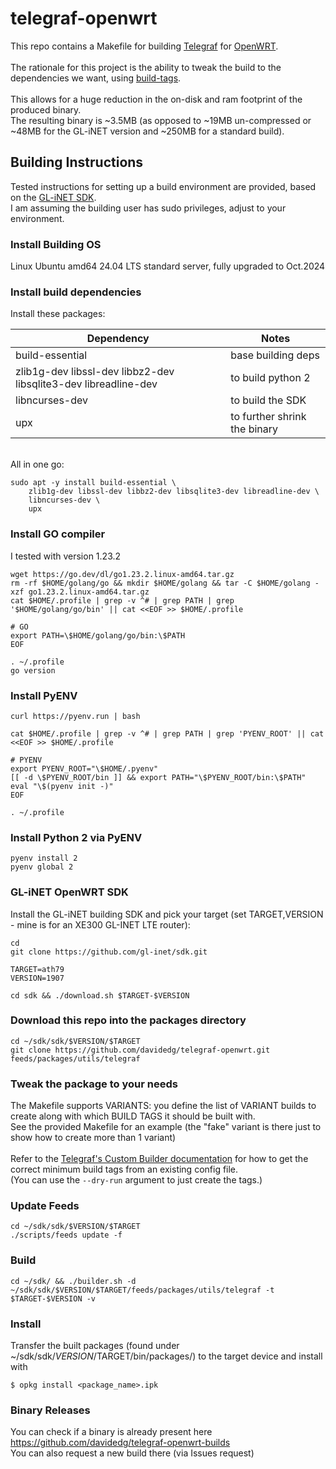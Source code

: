 # telegraf-openwrt
This repo contains a Makefile for building [Telegraf](https://github.com/influxdata/telegraf
) for [OpenWRT](https://openwrt.org/).
\
\
The rationale for this project is the ability to tweak the build to the dependencies we want, using [build-tags](https://github.com/influxdata/telegraf/blob/master/docs/CUSTOMIZATION.md#via-go-build).
\
\
This allows for a huge reduction in the on-disk and ram footprint of the produced binary.
\
The resulting binary is ~3.5MB (as opposed to ~19MB un-compressed or ~48MB for the GL-iNET version and ~250MB for a standard build).

## Building Instructions
Tested instructions for setting up a build environment are provided, based on the [GL-iNET SDK](https://github.com/gl-inet/sdk).
\
I am assuming the building user has sudo privileges, adjust to your environment.

### Install Building OS
Linux Ubuntu amd64 24.04 LTS standard server, fully upgraded to Oct.2024

### Install build dependencies
Install these packages:

| Dependency | Notes |
| ---------- | ----- |
| build-essential | base building deps |
| zlib1g-dev libssl-dev libbz2-dev libsqlite3-dev libreadline-dev | to build python 2 |
| libncurses-dev | to build the SDK |
| upx | to further shrink the binary |

\
All in one go:

	sudo apt -y install build-essential \
		zlib1g-dev libssl-dev libbz2-dev libsqlite3-dev libreadline-dev \
		libncurses-dev \
		upx

### Install GO compiler

I tested with version 1.23.2

	wget https://go.dev/dl/go1.23.2.linux-amd64.tar.gz
	rm -rf $HOME/golang/go && mkdir $HOME/golang && tar -C $HOME/golang -xzf go1.23.2.linux-amd64.tar.gz
	cat $HOME/.profile | grep -v ^# | grep PATH | grep '$HOME/golang/go/bin' || cat <<EOF >> $HOME/.profile

	# GO
	export PATH=\$HOME/golang/go/bin:\$PATH
	EOF

	. ~/.profile
	go version


### Install PyENV
	curl https://pyenv.run | bash

	cat $HOME/.profile | grep -v ^# | grep PATH | grep 'PYENV_ROOT' || cat <<EOF >> $HOME/.profile

	# PYENV
	export PYENV_ROOT="\$HOME/.pyenv"
	[[ -d \$PYENV_ROOT/bin ]] && export PATH="\$PYENV_ROOT/bin:\$PATH"
	eval "\$(pyenv init -)"
	EOF

	. ~/.profile

### Install Python 2 via PyENV

	pyenv install 2
	pyenv global 2


### GL-iNET OpenWRT SDK

Install the GL-iNET building SDK and pick your target (set TARGET,VERSION - mine is for an XE300 GL-INET LTE router):
  
    cd
    git clone https://github.com/gl-inet/sdk.git
        
    TARGET=ath79
    VERSION=1907
    
    cd sdk && ./download.sh $TARGET-$VERSION

### Download this repo into the packages directory

    cd ~/sdk/sdk/$VERSION/$TARGET
    git clone https://github.com/davidedg/telegraf-openwrt.git feeds/packages/utils/telegraf

### Tweak the package to your needs

The Makefile supports VARIANTS: you define the list of VARIANT builds to create along with which BUILD TAGS it should be built with.
\
See the provided Makefile for an example (the "fake" variant is there just to show how to create more than 1 variant)
\
\
Refer to the [Telegraf's Custom Builder documentation](https://github.com/influxdata/telegraf/tree/master/tools/custom_builder) for how to get the correct minimum build tags from an existing config file.
\
(You can use the `--dry-run` argument to just create the tags.)

### Update Feeds

    cd ~/sdk/sdk/$VERSION/$TARGET
    ./scripts/feeds update -f

### Build

    cd ~/sdk/ && ./builder.sh -d ~/sdk/sdk/$VERSION/$TARGET/feeds/packages/utils/telegraf -t $TARGET-$VERSION -v

### Install

Transfer the built packages (found under ~/sdk/sdk/$VERSION/$TARGET/bin/packages/) to the target device and install with

    $ opkg install <package_name>.ipk

### Binary Releases

You can check if a binary is already present here https://github.com/davidedg/telegraf-openwrt-builds
\
You can also request a new build there (via Issues request)
